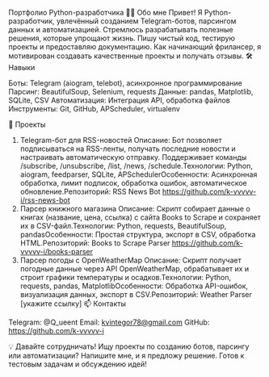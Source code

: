 Портфолио Python-разработчика
👨‍💻 Обо мне
Привет! Я Python-разработчик, увлечённый созданием Telegram-ботов, парсингом данных и автоматизацией. Стремлюсь разрабатывать полезные решения, которые упрощают жизнь. Пишу чистый код, тестирую проекты и предоставляю документацию. Как начинающий фрилансер, я мотивирован создавать качественные проекты и получать отзывы.
🛠 Навыки

Боты: Telegram (aiogram, telebot), асинхронное программирование
Парсинг: BeautifulSoup, Selenium, requests
Данные: pandas, Matplotlib, SQLite, CSV
Автоматизация: Интеграция API, обработка файлов
Инструменты: Git, GitHub, APScheduler, virtualenv

🚀 Проекты
1. Telegram-бот для RSS-новостей
Описание: Бот позволяет подписываться на RSS-ленты, получать последние новости и настраивать автоматическую отправку. Поддерживает команды /subscribe, /unsubscribe, /list, /news, /schedule.Технологии: Python, aiogram, feedparser, SQLite, APSchedulerОсобенности: Асинхронная обработка, лимит подписок, обработка ошибок, автоматическое обновление.Репозиторий: RSS News Bot https://github.com/k-vvvvv-i/rss-news-bot
2. Парсер книжного магазина
Описание: Скрипт собирает данные о книгах (название, цена, ссылка) с сайта Books to Scrape и сохраняет их в CSV-файл.Технологии: Python, requests, BeautifulSoup, pandasОсобенности: Простая структура, экспорт в CSV, обработка HTML.Репозиторий: Books to Scrape Parser https://github.com/k-vvvvv-i/books-parser
3. Парсер погоды с OpenWeatherMap
Описание: Скрипт получает погодные данные через API OpenWeatherMap, обрабатывает их и строит графики температуры и осадков.Технологии: Python, requests, pandas, MatplotlibОсобенности: Обработка API-ошибок, визуализация данных, экспорт в CSV.Репозиторий: Weather Parser [укажите ссылку]
📫 Контакты

Telegram: @Q_ueent
Email: kvintegor78@gmail.com
GitHub: https://github.com/k-vvvvv-i

💡 Давайте сотрудничать!
Ищу проекты по созданию ботов, парсингу или автоматизации? Напишите мне, и я предложу решение. Готов к тестовым задачам и обсуждению идей!
